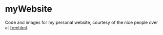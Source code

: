 # myWebsite
Code and images for my personal website, courtesy of the nice people over at [freehtml](https://freehtml5.co).